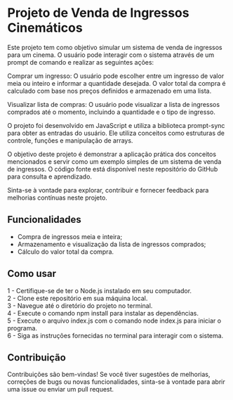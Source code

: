 # Projeto de Venda de Ingressos Cinemáticos

Este projeto tem como objetivo simular um sistema de venda de ingressos para um cinema. O usuário pode interagir com o sistema através de um prompt de comando e realizar as seguintes ações:

Comprar um ingresso: O usuário pode escolher entre um ingresso de valor meia ou inteiro e informar a quantidade desejada. O valor total da compra é calculado com base nos preços definidos e armazenado em uma lista.

Visualizar lista de compras: O usuário pode visualizar a lista de ingressos comprados até o momento, incluindo a quantidade e o tipo de ingresso.

O projeto foi desenvolvido em JavaScript e utiliza a biblioteca prompt-sync para obter as entradas do usuário. Ele utiliza conceitos como estruturas de controle, funções e manipulação de arrays.

O objetivo deste projeto é demonstrar a aplicação prática dos conceitos mencionados e servir como um exemplo simples de um sistema de venda de ingressos. O código fonte está disponível neste repositório do GitHub para consulta e aprendizado.

Sinta-se à vontade para explorar, contribuir e fornecer feedback para melhorias contínuas neste projeto.

 ## Funcionalidades

* Compra de ingressos meia e inteira;
* Armazenamento e visualização da lista de ingressos comprados;
* Cálculo do valor total da compra.
 ##  Como usar
 
1 - Certifique-se de ter o Node.js instalado em seu computador.<br>
2 - Clone este repositório em sua máquina local.<br>
3 - Navegue até o diretório do projeto no terminal.<br>
4 - Execute o comando npm install para instalar as dependências. <br>
5 - Execute o arquivo index.js com o comando node index.js para iniciar o programa. <br>
6 - Siga as instruções fornecidas no terminal para interagir com o sistema.<br>

## Contribuição

Contribuições são bem-vindas! Se você tiver sugestões de melhorias, correções de bugs ou novas funcionalidades, sinta-se à vontade para abrir uma issue ou enviar um pull request.
